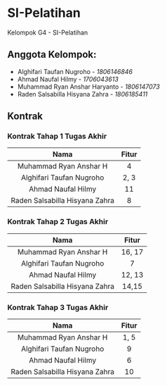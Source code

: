 # SI-Pelatihan

Kelompok G4 - SI-Pelatihan

## Anggota Kelompok:
- Alghifari Taufan Nugroho - *1806146846*
- Ahmad Naufal Hilmy - *1706043613*
- Muhammad Ryan Anshar Haryanto - *1806147073*
- Raden Salsabilla Hisyana Zahra - *1806185411*

## Kontrak

### Kontrak Tahap 1 Tugas Akhir
|              Nama              | Fitur |
|:------------------------------:|:-----:|
| Muhammad Ryan Anshar H         |     4 |
| Alghifari Taufan Nugroho       |  2, 3 |
| Ahmad Naufal Hilmy             |    11 |
| Raden Salsabilla Hisyana Zahra |     8 |

### Kontrak Tahap 2 Tugas Akhir
|              Nama              |  Fitur |
|:------------------------------:|:------:|
| Muhammad Ryan Anshar H         | 16, 17 |
| Alghifari Taufan Nugroho       |      7 |
| Ahmad Naufal Hilmy             | 12, 13 |
| Raden Salsabilla Hisyana Zahra |  14,15 |

### Kontrak Tahap 3 Tugas Akhir
|              Nama              | Fitur |
|:------------------------------:|:-----:|
| Muhammad Ryan Anshar H         |  1, 5 |
| Alghifari Taufan Nugroho       |     9 |
| Ahmad Naufal Hilmy             |     6 |
| Raden Salsabilla Hisyana Zahra |    10 |